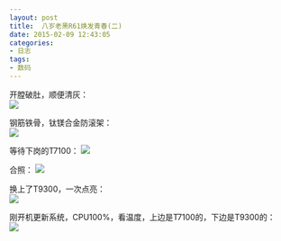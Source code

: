 ```yaml
---
layout: post
title: 	八岁老黑R61焕发青春(二)
date: 2015-02-09 12:43:05
categories:
- 日志
tags:
- 数码
---
```


开膛破肚，顺便清灰：    
![](http://i1328.photobucket.com/albums/w532/xwlogic/IMG_20150209_100519975_zps2e547b97.jpg)    

钢筋铁骨，钛镁合金防滚架：    
![](http://i1328.photobucket.com/albums/w532/xwlogic/IMG_20150209_133611335_zpsa72faf89.jpg)    

等待下岗的T7100：
![](http://i1328.photobucket.com/albums/w532/xwlogic/IMG_20150209_133647680_HDR_zps2b6f197b.jpg)    

合照：
![](http://i1328.photobucket.com/albums/w532/xwlogic/IMG_20150209_162259905_zps7b9e11e5.jpg)    

换上了T9300，一次点亮：    
![](http://i1328.photobucket.com/albums/w532/xwlogic/a_zpsa995c6ac.png)  

刚开机更新系统，CPU100%，看温度，上边是T7100的，下边是T9300的：  
![](http://i1328.photobucket.com/albums/w532/xwlogic/2_zpse929f86f.png)  
